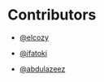 # Contributors
-  [@elcozy](https://github.com/elcozy)

-  [@ifatoki](https://github.com/ifatoki)

- [@abdulazeez](https://githubb.com/abdulazeez001)
